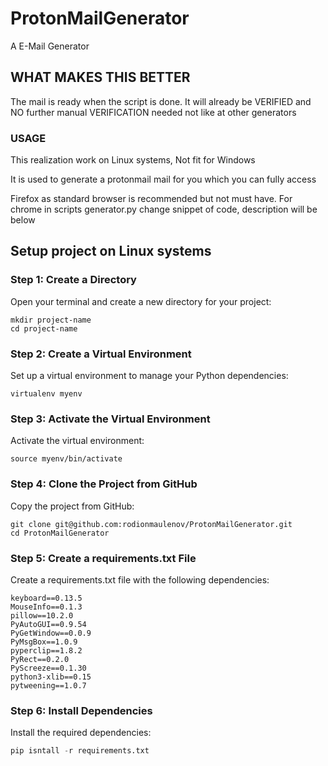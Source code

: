 # ProtonMailGenerator
A E-Mail Generator


## WHAT MAKES THIS BETTER

The mail is ready when the script is done. It will already be VERIFIED and NO further manual VERIFICATION needed not like at other generators

### USAGE
This realization work on Linux systems, Not fit for Windows

It is used to generate a protonmail mail for you which you can fully access

Firefox as standard browser is recommended but not must have. For chrome in scripts generator.py change snippet of code, description will be below 




## Setup project on Linux systems

### Step 1: Create a Directory

Open your terminal and create a new directory for your project:
  ```
mkdir project-name
cd project-name
```
### Step 2: Create a Virtual Environment

Set up a virtual environment to manage your Python dependencies:
```
virtualenv myenv
```
### Step 3: Activate the Virtual Environment

Activate the virtual environment:
```
source myenv/bin/activate
``` 
### Step 4: Clone the Project from GitHub

Copy the project from GitHub:
```
git clone git@github.com:rodionmaulenov/ProtonMailGenerator.git
cd ProtonMailGenerator
```
### Step 5: Create a requirements.txt File

Create a requirements.txt file with the following dependencies:
```
keyboard==0.13.5
MouseInfo==0.1.3
pillow==10.2.0
PyAutoGUI==0.9.54
PyGetWindow==0.0.9
PyMsgBox==1.0.9
pyperclip==1.8.2
PyRect==0.2.0
PyScreeze==0.1.30
python3-xlib==0.15
pytweening==1.0.7
```

### Step 6: Install Dependencies

Install the required dependencies:
```python
pip isntall -r requirements.txt
```
